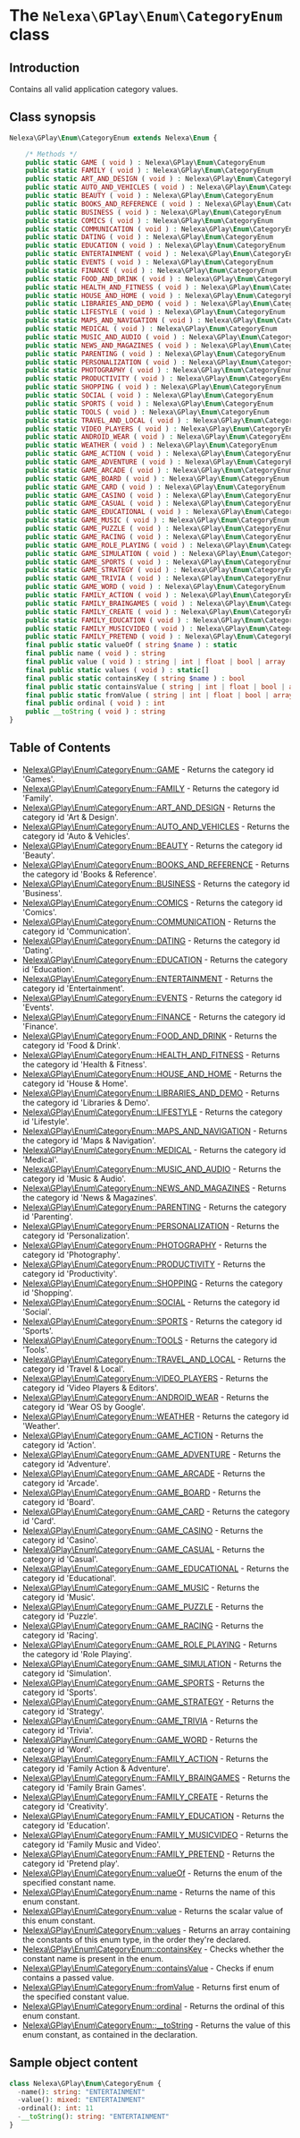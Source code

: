 # The `Nelexa\GPlay\Enum\CategoryEnum` class

## Introduction
Contains all valid application category values.

## Class synopsis
```php
Nelexa\GPlay\Enum\CategoryEnum extends Nelexa\Enum {

    /* Methods */
    public static GAME ( void ) : Nelexa\GPlay\Enum\CategoryEnum
    public static FAMILY ( void ) : Nelexa\GPlay\Enum\CategoryEnum
    public static ART_AND_DESIGN ( void ) : Nelexa\GPlay\Enum\CategoryEnum
    public static AUTO_AND_VEHICLES ( void ) : Nelexa\GPlay\Enum\CategoryEnum
    public static BEAUTY ( void ) : Nelexa\GPlay\Enum\CategoryEnum
    public static BOOKS_AND_REFERENCE ( void ) : Nelexa\GPlay\Enum\CategoryEnum
    public static BUSINESS ( void ) : Nelexa\GPlay\Enum\CategoryEnum
    public static COMICS ( void ) : Nelexa\GPlay\Enum\CategoryEnum
    public static COMMUNICATION ( void ) : Nelexa\GPlay\Enum\CategoryEnum
    public static DATING ( void ) : Nelexa\GPlay\Enum\CategoryEnum
    public static EDUCATION ( void ) : Nelexa\GPlay\Enum\CategoryEnum
    public static ENTERTAINMENT ( void ) : Nelexa\GPlay\Enum\CategoryEnum
    public static EVENTS ( void ) : Nelexa\GPlay\Enum\CategoryEnum
    public static FINANCE ( void ) : Nelexa\GPlay\Enum\CategoryEnum
    public static FOOD_AND_DRINK ( void ) : Nelexa\GPlay\Enum\CategoryEnum
    public static HEALTH_AND_FITNESS ( void ) : Nelexa\GPlay\Enum\CategoryEnum
    public static HOUSE_AND_HOME ( void ) : Nelexa\GPlay\Enum\CategoryEnum
    public static LIBRARIES_AND_DEMO ( void ) : Nelexa\GPlay\Enum\CategoryEnum
    public static LIFESTYLE ( void ) : Nelexa\GPlay\Enum\CategoryEnum
    public static MAPS_AND_NAVIGATION ( void ) : Nelexa\GPlay\Enum\CategoryEnum
    public static MEDICAL ( void ) : Nelexa\GPlay\Enum\CategoryEnum
    public static MUSIC_AND_AUDIO ( void ) : Nelexa\GPlay\Enum\CategoryEnum
    public static NEWS_AND_MAGAZINES ( void ) : Nelexa\GPlay\Enum\CategoryEnum
    public static PARENTING ( void ) : Nelexa\GPlay\Enum\CategoryEnum
    public static PERSONALIZATION ( void ) : Nelexa\GPlay\Enum\CategoryEnum
    public static PHOTOGRAPHY ( void ) : Nelexa\GPlay\Enum\CategoryEnum
    public static PRODUCTIVITY ( void ) : Nelexa\GPlay\Enum\CategoryEnum
    public static SHOPPING ( void ) : Nelexa\GPlay\Enum\CategoryEnum
    public static SOCIAL ( void ) : Nelexa\GPlay\Enum\CategoryEnum
    public static SPORTS ( void ) : Nelexa\GPlay\Enum\CategoryEnum
    public static TOOLS ( void ) : Nelexa\GPlay\Enum\CategoryEnum
    public static TRAVEL_AND_LOCAL ( void ) : Nelexa\GPlay\Enum\CategoryEnum
    public static VIDEO_PLAYERS ( void ) : Nelexa\GPlay\Enum\CategoryEnum
    public static ANDROID_WEAR ( void ) : Nelexa\GPlay\Enum\CategoryEnum
    public static WEATHER ( void ) : Nelexa\GPlay\Enum\CategoryEnum
    public static GAME_ACTION ( void ) : Nelexa\GPlay\Enum\CategoryEnum
    public static GAME_ADVENTURE ( void ) : Nelexa\GPlay\Enum\CategoryEnum
    public static GAME_ARCADE ( void ) : Nelexa\GPlay\Enum\CategoryEnum
    public static GAME_BOARD ( void ) : Nelexa\GPlay\Enum\CategoryEnum
    public static GAME_CARD ( void ) : Nelexa\GPlay\Enum\CategoryEnum
    public static GAME_CASINO ( void ) : Nelexa\GPlay\Enum\CategoryEnum
    public static GAME_CASUAL ( void ) : Nelexa\GPlay\Enum\CategoryEnum
    public static GAME_EDUCATIONAL ( void ) : Nelexa\GPlay\Enum\CategoryEnum
    public static GAME_MUSIC ( void ) : Nelexa\GPlay\Enum\CategoryEnum
    public static GAME_PUZZLE ( void ) : Nelexa\GPlay\Enum\CategoryEnum
    public static GAME_RACING ( void ) : Nelexa\GPlay\Enum\CategoryEnum
    public static GAME_ROLE_PLAYING ( void ) : Nelexa\GPlay\Enum\CategoryEnum
    public static GAME_SIMULATION ( void ) : Nelexa\GPlay\Enum\CategoryEnum
    public static GAME_SPORTS ( void ) : Nelexa\GPlay\Enum\CategoryEnum
    public static GAME_STRATEGY ( void ) : Nelexa\GPlay\Enum\CategoryEnum
    public static GAME_TRIVIA ( void ) : Nelexa\GPlay\Enum\CategoryEnum
    public static GAME_WORD ( void ) : Nelexa\GPlay\Enum\CategoryEnum
    public static FAMILY_ACTION ( void ) : Nelexa\GPlay\Enum\CategoryEnum
    public static FAMILY_BRAINGAMES ( void ) : Nelexa\GPlay\Enum\CategoryEnum
    public static FAMILY_CREATE ( void ) : Nelexa\GPlay\Enum\CategoryEnum
    public static FAMILY_EDUCATION ( void ) : Nelexa\GPlay\Enum\CategoryEnum
    public static FAMILY_MUSICVIDEO ( void ) : Nelexa\GPlay\Enum\CategoryEnum
    public static FAMILY_PRETEND ( void ) : Nelexa\GPlay\Enum\CategoryEnum
    final public static valueOf ( string $name ) : static
    final public name ( void ) : string
    final public value ( void ) : string | int | float | bool | array | null
    final public static values ( void ) : static[]
    final public static containsKey ( string $name ) : bool
    final public static containsValue ( string | int | float | bool | array | null $value [, bool $strict = true ] ) : bool
    final public static fromValue ( string | int | float | bool | array | null $value ) : static
    final public ordinal ( void ) : int
    public __toString ( void ) : string
}
```

## Table of Contents
* [Nelexa\GPlay\Enum\CategoryEnum::GAME](categoryenum.game.md) - Returns the category id 'Games'.
* [Nelexa\GPlay\Enum\CategoryEnum::FAMILY](categoryenum.family.md) - Returns the category id 'Family'.
* [Nelexa\GPlay\Enum\CategoryEnum::ART_AND_DESIGN](categoryenum.art_and_design.md) - Returns the category id 'Art & Design'.
* [Nelexa\GPlay\Enum\CategoryEnum::AUTO_AND_VEHICLES](categoryenum.auto_and_vehicles.md) - Returns the category id 'Auto & Vehicles'.
* [Nelexa\GPlay\Enum\CategoryEnum::BEAUTY](categoryenum.beauty.md) - Returns the category id 'Beauty'.
* [Nelexa\GPlay\Enum\CategoryEnum::BOOKS_AND_REFERENCE](categoryenum.books_and_reference.md) - Returns the category id 'Books & Reference'.
* [Nelexa\GPlay\Enum\CategoryEnum::BUSINESS](categoryenum.business.md) - Returns the category id 'Business'.
* [Nelexa\GPlay\Enum\CategoryEnum::COMICS](categoryenum.comics.md) - Returns the category id 'Comics'.
* [Nelexa\GPlay\Enum\CategoryEnum::COMMUNICATION](categoryenum.communication.md) - Returns the category id 'Communication'.
* [Nelexa\GPlay\Enum\CategoryEnum::DATING](categoryenum.dating.md) - Returns the category id 'Dating'.
* [Nelexa\GPlay\Enum\CategoryEnum::EDUCATION](categoryenum.education.md) - Returns the category id 'Education'.
* [Nelexa\GPlay\Enum\CategoryEnum::ENTERTAINMENT](categoryenum.entertainment.md) - Returns the category id 'Entertainment'.
* [Nelexa\GPlay\Enum\CategoryEnum::EVENTS](categoryenum.events.md) - Returns the category id 'Events'.
* [Nelexa\GPlay\Enum\CategoryEnum::FINANCE](categoryenum.finance.md) - Returns the category id 'Finance'.
* [Nelexa\GPlay\Enum\CategoryEnum::FOOD_AND_DRINK](categoryenum.food_and_drink.md) - Returns the category id 'Food & Drink'.
* [Nelexa\GPlay\Enum\CategoryEnum::HEALTH_AND_FITNESS](categoryenum.health_and_fitness.md) - Returns the category id 'Health & Fitness'.
* [Nelexa\GPlay\Enum\CategoryEnum::HOUSE_AND_HOME](categoryenum.house_and_home.md) - Returns the category id 'House & Home'.
* [Nelexa\GPlay\Enum\CategoryEnum::LIBRARIES_AND_DEMO](categoryenum.libraries_and_demo.md) - Returns the category id 'Libraries & Demo'.
* [Nelexa\GPlay\Enum\CategoryEnum::LIFESTYLE](categoryenum.lifestyle.md) - Returns the category id 'Lifestyle'.
* [Nelexa\GPlay\Enum\CategoryEnum::MAPS_AND_NAVIGATION](categoryenum.maps_and_navigation.md) - Returns the category id 'Maps & Navigation'.
* [Nelexa\GPlay\Enum\CategoryEnum::MEDICAL](categoryenum.medical.md) - Returns the category id 'Medical'.
* [Nelexa\GPlay\Enum\CategoryEnum::MUSIC_AND_AUDIO](categoryenum.music_and_audio.md) - Returns the category id 'Music & Audio'.
* [Nelexa\GPlay\Enum\CategoryEnum::NEWS_AND_MAGAZINES](categoryenum.news_and_magazines.md) - Returns the category id 'News & Magazines'.
* [Nelexa\GPlay\Enum\CategoryEnum::PARENTING](categoryenum.parenting.md) - Returns the category id 'Parenting'.
* [Nelexa\GPlay\Enum\CategoryEnum::PERSONALIZATION](categoryenum.personalization.md) - Returns the category id 'Personalization'.
* [Nelexa\GPlay\Enum\CategoryEnum::PHOTOGRAPHY](categoryenum.photography.md) - Returns the category id 'Photography'.
* [Nelexa\GPlay\Enum\CategoryEnum::PRODUCTIVITY](categoryenum.productivity.md) - Returns the category id 'Productivity'.
* [Nelexa\GPlay\Enum\CategoryEnum::SHOPPING](categoryenum.shopping.md) - Returns the category id 'Shopping'.
* [Nelexa\GPlay\Enum\CategoryEnum::SOCIAL](categoryenum.social.md) - Returns the category id 'Social'.
* [Nelexa\GPlay\Enum\CategoryEnum::SPORTS](categoryenum.sports.md) - Returns the category id 'Sports'.
* [Nelexa\GPlay\Enum\CategoryEnum::TOOLS](categoryenum.tools.md) - Returns the category id 'Tools'.
* [Nelexa\GPlay\Enum\CategoryEnum::TRAVEL_AND_LOCAL](categoryenum.travel_and_local.md) - Returns the category id 'Travel & Local'.
* [Nelexa\GPlay\Enum\CategoryEnum::VIDEO_PLAYERS](categoryenum.video_players.md) - Returns the category id 'Video Players & Editors'.
* [Nelexa\GPlay\Enum\CategoryEnum::ANDROID_WEAR](categoryenum.android_wear.md) - Returns the category id 'Wear OS by Google'.
* [Nelexa\GPlay\Enum\CategoryEnum::WEATHER](categoryenum.weather.md) - Returns the category id 'Weather'.
* [Nelexa\GPlay\Enum\CategoryEnum::GAME_ACTION](categoryenum.game_action.md) - Returns the category id 'Action'.
* [Nelexa\GPlay\Enum\CategoryEnum::GAME_ADVENTURE](categoryenum.game_adventure.md) - Returns the category id 'Adventure'.
* [Nelexa\GPlay\Enum\CategoryEnum::GAME_ARCADE](categoryenum.game_arcade.md) - Returns the category id 'Arcade'.
* [Nelexa\GPlay\Enum\CategoryEnum::GAME_BOARD](categoryenum.game_board.md) - Returns the category id 'Board'.
* [Nelexa\GPlay\Enum\CategoryEnum::GAME_CARD](categoryenum.game_card.md) - Returns the category id 'Card'.
* [Nelexa\GPlay\Enum\CategoryEnum::GAME_CASINO](categoryenum.game_casino.md) - Returns the category id 'Casino'.
* [Nelexa\GPlay\Enum\CategoryEnum::GAME_CASUAL](categoryenum.game_casual.md) - Returns the category id 'Casual'.
* [Nelexa\GPlay\Enum\CategoryEnum::GAME_EDUCATIONAL](categoryenum.game_educational.md) - Returns the category id 'Educational'.
* [Nelexa\GPlay\Enum\CategoryEnum::GAME_MUSIC](categoryenum.game_music.md) - Returns the category id 'Music'.
* [Nelexa\GPlay\Enum\CategoryEnum::GAME_PUZZLE](categoryenum.game_puzzle.md) - Returns the category id 'Puzzle'.
* [Nelexa\GPlay\Enum\CategoryEnum::GAME_RACING](categoryenum.game_racing.md) - Returns the category id 'Racing'.
* [Nelexa\GPlay\Enum\CategoryEnum::GAME_ROLE_PLAYING](categoryenum.game_role_playing.md) - Returns the category id 'Role Playing'.
* [Nelexa\GPlay\Enum\CategoryEnum::GAME_SIMULATION](categoryenum.game_simulation.md) - Returns the category id 'Simulation'.
* [Nelexa\GPlay\Enum\CategoryEnum::GAME_SPORTS](categoryenum.game_sports.md) - Returns the category id 'Sports'.
* [Nelexa\GPlay\Enum\CategoryEnum::GAME_STRATEGY](categoryenum.game_strategy.md) - Returns the category id 'Strategy'.
* [Nelexa\GPlay\Enum\CategoryEnum::GAME_TRIVIA](categoryenum.game_trivia.md) - Returns the category id 'Trivia'.
* [Nelexa\GPlay\Enum\CategoryEnum::GAME_WORD](categoryenum.game_word.md) - Returns the category id 'Word'.
* [Nelexa\GPlay\Enum\CategoryEnum::FAMILY_ACTION](categoryenum.family_action.md) - Returns the category id 'Family Action & Adventure'.
* [Nelexa\GPlay\Enum\CategoryEnum::FAMILY_BRAINGAMES](categoryenum.family_braingames.md) - Returns the category id 'Family Brain Games'.
* [Nelexa\GPlay\Enum\CategoryEnum::FAMILY_CREATE](categoryenum.family_create.md) - Returns the category id 'Creativity'.
* [Nelexa\GPlay\Enum\CategoryEnum::FAMILY_EDUCATION](categoryenum.family_education.md) - Returns the category id 'Education'.
* [Nelexa\GPlay\Enum\CategoryEnum::FAMILY_MUSICVIDEO](categoryenum.family_musicvideo.md) - Returns the category id 'Family Music and Video'.
* [Nelexa\GPlay\Enum\CategoryEnum::FAMILY_PRETEND](categoryenum.family_pretend.md) - Returns the category id 'Pretend play'.
* [Nelexa\GPlay\Enum\CategoryEnum::valueOf](categoryenum.valueof.md) - Returns the enum of the specified constant name.
* [Nelexa\GPlay\Enum\CategoryEnum::name](categoryenum.name.md) - Returns the name of this enum constant.
* [Nelexa\GPlay\Enum\CategoryEnum::value](categoryenum.value.md) - Returns the scalar value of this enum constant.
* [Nelexa\GPlay\Enum\CategoryEnum::values](categoryenum.values.md) - Returns an array containing the constants of this enum type, in the order they're declared.
* [Nelexa\GPlay\Enum\CategoryEnum::containsKey](categoryenum.containskey.md) - Checks whether the constant name is present in the enum.
* [Nelexa\GPlay\Enum\CategoryEnum::containsValue](categoryenum.containsvalue.md) - Checks if enum contains a passed value.
* [Nelexa\GPlay\Enum\CategoryEnum::fromValue](categoryenum.fromvalue.md) - Returns first enum of the specified constant value.
* [Nelexa\GPlay\Enum\CategoryEnum::ordinal](categoryenum.ordinal.md) - Returns the ordinal of this enum constant.
* [Nelexa\GPlay\Enum\CategoryEnum::__toString](categoryenum.tostring.md) - Returns the value of this enum constant, as contained in the declaration.


## Sample object content
```php
class Nelexa\GPlay\Enum\CategoryEnum {
  -name(): string: "ENTERTAINMENT"
  -value(): mixed: "ENTERTAINMENT"
  -ordinal(): int: 11
  -__toString(): string: "ENTERTAINMENT"
}
```
